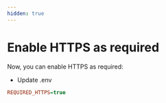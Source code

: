 ```yaml
---
hidden: true
---
```


# Enable HTTPS as required

Now, you can enable HTTPS as required:

* Update .env

```ini
REQUIRED_HTTPS=true
```

